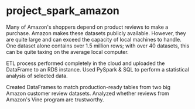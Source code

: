 # project_spark_amazon

Many of Amazon's shoppers depend on product reviews to make a purchase. Amazon makes these datasets publicly available. However, they are quite large and can exceed the capacity of local machines to handle. One dataset alone contains over 1.5 million rows; with over 40 datasets, this can be quite taxing on the average local computer. 

ETL process performed completely in the cloud and uploaded the DataFrame to an RDS instance. Used PySpark & SQL to perform a statistical analysis of selected data.


Created DataFrames to match production-ready tables from two big Amazon customer review datasets.
Analyzed whether reviews from Amazon's Vine program are trustworthy.
